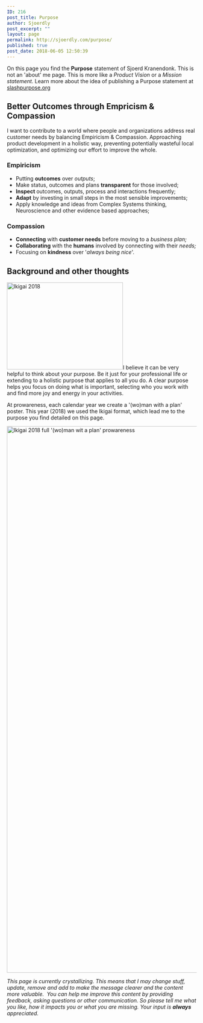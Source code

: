 ```yaml
---
ID: 216
post_title: Purpose
author: Sjoerdly
post_excerpt: ""
layout: page
permalink: http://sjoerdly.com/purpose/
published: true
post_date: 2018-06-05 12:50:39
---
```

On this page you find the <strong>Purpose</strong> statement of Sjoerd Kranendonk. This is not an 'about' me page. This is more like a <em>Product Vision</em> or a <em>Mission statement. </em>Learn more about the idea of publishing a Purpose statement at <a href="https://slashpurpose.org/">slashpurpose.org</a>
<h2>Better Outcomes through Empricism &amp; Compassion</h2>
I want to contribute to a world where people and organizations address real customer needs by balancing Empiricism &amp; Compassion. Approaching product development in a holistic way, preventing potentially wasteful local optimization, and optimizing our effort to improve the whole.
<h3>Empiricism</h3>
<ul>
 	<li>Putting <strong>outcomes</strong> over <em>outputs</em>;</li>
 	<li>Make status, outcomes and plans <strong>transparent</strong> for those involved;</li>
 	<li><strong>Inspect </strong>outcomes, outputs, process and interactions frequently;</li>
 	<li><strong>Adapt</strong> by investing in small steps in the most sensible improvements;</li>
 	<li>Apply knowledge and ideas from Complex Systems thinking, Neuroscience and other evidence based approaches;</li>
</ul>
<h3>Compassion</h3>
<ul>
 	<li><strong>Connecting</strong> with <strong>customer needs</strong> before moving to a <em>business plan;</em></li>
 	<li><strong>Collaborating</strong> with the <strong>humans</strong> involved by connecting with their <em>needs;</em></li>
 	<li>Focusing on <strong>kindness</strong> over '<em>always being nice</em>'.</li>
</ul>
<h2></h2>
<h2>Background and other thoughts</h2>
<a href="http://sjoerdly.com/wp/wp-content/uploads/2018/06/Ikigai2018.jpg"><img class="wp-image-217 alignright" src="http://sjoerdly.com/wp/wp-content/uploads/2018/06/Ikigai2018.jpg" alt="Ikigai 2018" width="308" height="231" /></a>I believe it can be very helpful to think about your purpose. Be it just for your professional life or extending to a holistic purpose that applies to all you do. A clear purpose helps you focus on doing what is important, selecting who you work with and find more joy and energy in your activities.

At prowareness, each calendar year we create a '(wo)man with a plan' poster. This year (2018) we used the Ikigai format, which lead me to the purpose you find detailed on this page.

<a href="http://sjoerdly.com/wp/wp-content/uploads/2018/06/Ikigai2018_full.jpg"><img class="size-full wp-image-218 aligncenter" src="http://sjoerdly.com/wp/wp-content/uploads/2018/06/Ikigai2018_full.jpg" alt="Ikigai 2018 full '(wo)man wit a plan' prowareness" width="2048" height="1449" /></a>

<em>This page is currently crystallizing. This means that I may change stuff, update, remove and add to make the message clearer and the content more valuable.  You can help me improve this content by providing feedback, asking questions or other communication. So please tell me what you like, how it impacts you or what you are missing. Your input is <strong>always</strong> appreciated.</em>